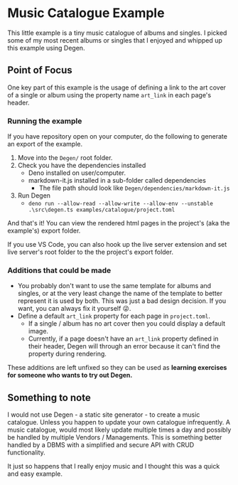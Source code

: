 # Music Catalogue Example

This little example is a tiny music catalogue of albums and singles. I picked some of my most recent albums or singles that I enjoyed and whipped up this example using Degen.

## Point of Focus

One key part of this example is the usage of defining a link to the art cover of a single or album using the property name ```art_link``` in each page's header.

### Running the example

If you have repository open on your computer, do the following to generate an export of the example.

1. Move into the ```Degen/``` root folder.
2. Check you have the dependencies installed
    - Deno installed on user/computer.
    - markdown-it.js installed in a sub-folder called dependencies
        - The file path should look like ```Degen/dependencies/markdown-it.js```
3. Run Degen
    - ```deno run --allow-read --allow-write --allow-env --unstable .\src\degen.ts examples/catalogue/project.toml```

And that's it! You can view the rendered html pages in the project's (aka the example's) export folder.
  
If you use VS Code, you can also hook up the live server extension and set live server's root folder to the the project's export folder.

### Additions that could be made

- You probably don't want to use the same template for albums and singles, or at the very least change the name of the template to better represent it is used by both. This was just a bad design decision. If you want, you can always fix it yourself :stuck_out_tongue_winking_eye:.
- Define a default ```art_link``` property for each page in ```project.toml```.
  - If a single / album has no art cover then you could display a default image.
  - Currently, if a page doesn't have an ```art_link``` property defined in their header, Degen will through an error because it can't find the property during rendering.

These additions are left unfixed so they can be used as **learning exercises for someone who wants to try out Degen.**

## Something to note

I would not use Degen - a static site generator - to create a music catalogue. Unless you happen to update your own catalogue infrequently. A music catalogue, would most likely update multiple times a day and possibly be handled by multiple Vendors / Managements. This is something better handled by a DBMS with a simplified and secure API with CRUD functionality.

It just so happens that I really enjoy music and I thought this was a quick and easy example.

